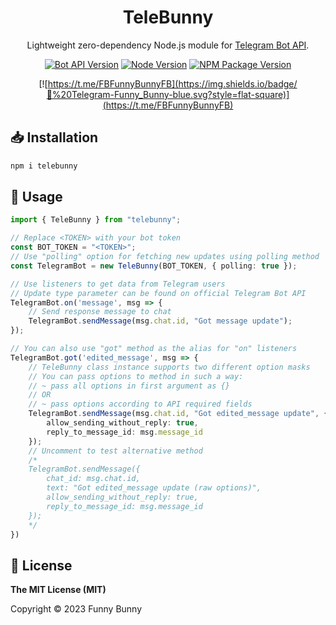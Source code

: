 <h1 align="center">TeleBunny</h1>

<div align="center">

Lightweight zero-dependency Node.js module for [Telegram Bot API](https://core.telegram.org/bots/api).


[![Bot API Version](https://img.shields.io/badge/Bot%20API-v6.6-00aced.svg?logo=telegram)](https://core.telegram.org/bots/api#recent-changes)
[![Node Version](https://img.shields.io/badge/Node-v6.17.1+-brightgreen.svg)](https://nodejs.org/)
[![NPM Package Version]( https://img.shields.io/npm/v/telebunny.svg)](https://www.npmjs.com/package/telebunny)

[![https://t.me/FBFunnyBunnyFB](https://img.shields.io/badge/💬%20Telegram-Funny_Bunny-blue.svg?style=flat-square)](https://t.me/FBFunnyBunnyFB)

</div>

## 📥 Installation

```sh
npm i telebunny
```

## 🐇 Usage

```typescript
import { TeleBunny } from "telebunny";

// Replace <TOKEN> with your bot token
const BOT_TOKEN = "<TOKEN>";
// Use "polling" option for fetching new updates using polling method
const TelegramBot = new TeleBunny(BOT_TOKEN, { polling: true });

// Use listeners to get data from Telegram users
// Update type parameter can be found on official Telegram Bot API
TelegramBot.on('message', msg => {
    // Send response message to chat
    TelegramBot.sendMessage(msg.chat.id, "Got message update");
});

// You can also use "got" method as the alias for "on" listeners
TelegramBot.got('edited_message', msg => {
    // TeleBunny class instance supports two different option masks
    // You can pass options to method in such a way:
    // ~ pass all options in first argument as {}
    // OR
    // ~ pass options according to API required fields
    TelegramBot.sendMessage(msg.chat.id, "Got edited_message update", {
        allow_sending_without_reply: true,
        reply_to_message_id: msg.message_id
    });
    // Uncomment to test alternative method
    /*
    TelegramBot.sendMessage({
        chat_id: msg.chat.id,
        text: "Got edited_message update (raw options)",
        allow_sending_without_reply: true,
        reply_to_message_id: msg.message_id
    });
    */
})
```

## 🔑 License

**The MIT License (MIT)**

Copyright © 2023 Funny Bunny